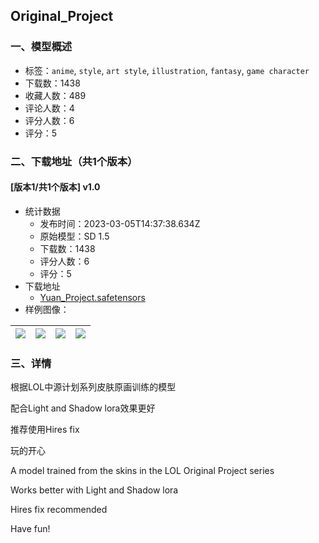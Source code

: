 ## Original_Project
### 一、模型概述

- 标签：`anime`, `style`, `art style`, `illustration`, `fantasy`, `game character`
- 下载数：1438
- 收藏人数：489
- 评论人数：4
- 评分人数：6
- 评分：5

### 二、下载地址（共1个版本）

#### [版本1/共1个版本] v1.0

- 统计数据
  - 发布时间：2023-03-05T14:37:38.634Z
  - 原始模型：SD 1.5
  - 下载数：1438
  - 评分人数：6
  - 评分：5
- 下载地址
  - [Yuan_Project.safetensors](https://civitai.com/api/download/models/18951)
- 样例图像：

| <img src="https://image.civitai.com/xG1nkqKTMzGDvpLrqFT7WA/4ee76a6e-d3ba-4963-f8dd-59d749a22e00/width=450/197762.jpeg" /> | <img src="https://image.civitai.com/xG1nkqKTMzGDvpLrqFT7WA/f0bfd5a7-1e70-4a35-99e8-5ac067f3b100/width=450/197768.jpeg" /> | <img src="https://image.civitai.com/xG1nkqKTMzGDvpLrqFT7WA/9d263c56-00ab-4cb0-e0f6-7f8157ba2000/width=450/197767.jpeg" /> | <img src="https://image.civitai.com/xG1nkqKTMzGDvpLrqFT7WA/c9b77d9f-2611-49c9-78ce-22d913b8d500/width=450/197766.jpeg" /> |
| ---- | ---- | ---- | ---- |


### 三、详情
<p>根据LOL中源计划系列皮肤原画训练的模型</p><p>配合Light and Shadow lora效果更好</p><p>推荐使用Hires fix</p><p>玩的开心</p><p></p><p></p><p>A model trained from the skins in the LOL Original Project series</p><p>Works better with Light and Shadow lora</p><p>Hires fix recommended</p><p>Have fun!</p>